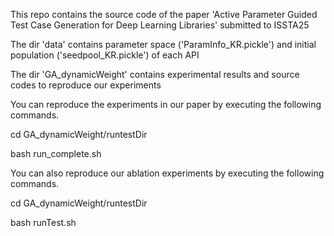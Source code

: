 This repo contains the source code of the paper 'Active Parameter Guided Test Case Generation for Deep Learning Libraries' submitted to ISSTA25

The dir 'data' contains parameter space ('ParamInfo_KR.pickle') and initial population ('seedpool_KR.pickle') of each API 

The dir 'GA_dynamicWeight' contains experimental results and source codes to reproduce our experiments

You can reproduce the experiments in our paper by executing the following commands.

cd GA_dynamicWeight/runtestDir

bash run_complete.sh

You can also reproduce our ablation experiments by executing the following commands.

cd GA_dynamicWeight/runtestDir

bash runTest.sh
